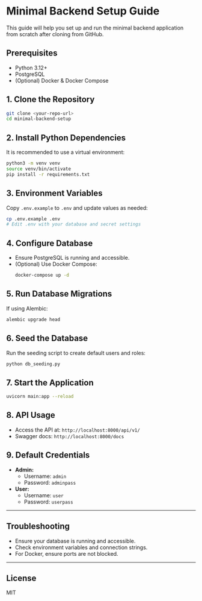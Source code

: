 # Minimal Backend Setup Guide

This guide will help you set up and run the minimal backend application from scratch after cloning from GitHub.

## Prerequisites
- Python 3.12+
- PostgreSQL
- (Optional) Docker & Docker Compose

## 1. Clone the Repository
```sh
git clone <your-repo-url>
cd minimal-backend-setup
```

## 2. Install Python Dependencies
It is recommended to use a virtual environment:
```sh
python3 -m venv venv
source venv/bin/activate
pip install -r requirements.txt
```

## 3. Environment Variables
Copy `.env.example` to `.env` and update values as needed:
```sh
cp .env.example .env
# Edit .env with your database and secret settings
```

## 4. Configure Database
- Ensure PostgreSQL is running and accessible.
- (Optional) Use Docker Compose:
  ```sh
  docker-compose up -d
  ```

## 5. Run Database Migrations
If using Alembic:
```sh
alembic upgrade head
```

## 6. Seed the Database
Run the seeding script to create default users and roles:
```sh
python db_seeding.py
```

## 7. Start the Application
```sh
uvicorn main:app --reload
```

## 8. API Usage
- Access the API at: `http://localhost:8000/api/v1/`
- Swagger docs: `http://localhost:8000/docs`

## 9. Default Credentials
- **Admin:**
  - Username: `admin`
  - Password: `adminpass`
- **User:**
  - Username: `user`
  - Password: `userpass`

---

## Troubleshooting
- Ensure your database is running and accessible.
- Check environment variables and connection strings.
- For Docker, ensure ports are not blocked.

---

## License
MIT
